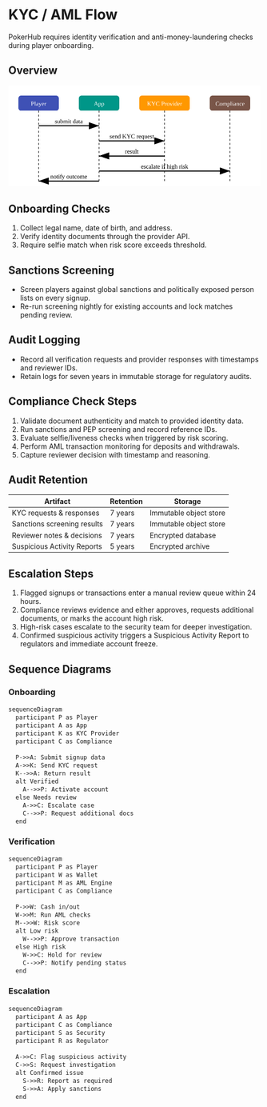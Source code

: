 # KYC / AML Flow

PokerHub requires identity verification and anti-money-laundering checks during player onboarding.

## Overview

![KYC Flow](../images/kyc-flow.svg)

## Onboarding Checks
1. Collect legal name, date of birth, and address.
2. Verify identity documents through the provider API.
3. Require selfie match when risk score exceeds threshold.

## Sanctions Screening
- Screen players against global sanctions and politically exposed person lists on every signup.
- Re-run screening nightly for existing accounts and lock matches pending review.

## Audit Logging
- Record all verification requests and provider responses with timestamps and reviewer IDs.
- Retain logs for seven years in immutable storage for regulatory audits.

## Compliance Check Steps
1. Validate document authenticity and match to provided identity data.
2. Run sanctions and PEP screening and record reference IDs.
3. Evaluate selfie/liveness checks when triggered by risk scoring.
4. Perform AML transaction monitoring for deposits and withdrawals.
5. Capture reviewer decision with timestamp and reasoning.

## Audit Retention
| Artifact | Retention | Storage |
| --- | --- | --- |
| KYC requests & responses | 7 years | Immutable object store |
| Sanctions screening results | 7 years | Immutable object store |
| Reviewer notes & decisions | 7 years | Encrypted database |
| Suspicious Activity Reports | 5 years | Encrypted archive |

## Escalation Steps
1. Flagged signups or transactions enter a manual review queue within 24 hours.
2. Compliance reviews evidence and either approves, requests additional documents, or marks the account high risk.
3. High-risk cases escalate to the security team for deeper investigation.
4. Confirmed suspicious activity triggers a Suspicious Activity Report to regulators and immediate account freeze.

## Sequence Diagrams

### Onboarding

```mermaid
sequenceDiagram
  participant P as Player
  participant A as App
  participant K as KYC Provider
  participant C as Compliance

  P->>A: Submit signup data
  A->>K: Send KYC request
  K-->>A: Return result
  alt Verified
    A-->>P: Activate account
  else Needs review
    A->>C: Escalate case
    C-->>P: Request additional docs
  end
```

### Verification

```mermaid
sequenceDiagram
  participant P as Player
  participant W as Wallet
  participant M as AML Engine
  participant C as Compliance

  P->>W: Cash in/out
  W->>M: Run AML checks
  M-->>W: Risk score
  alt Low risk
    W-->>P: Approve transaction
  else High risk
    W->>C: Hold for review
    C-->>P: Notify pending status
  end
```

### Escalation

```mermaid
sequenceDiagram
  participant A as App
  participant C as Compliance
  participant S as Security
  participant R as Regulator

  A->>C: Flag suspicious activity
  C->>S: Request investigation
  alt Confirmed issue
    S->>R: Report as required
    S->>A: Apply sanctions
  end
```

